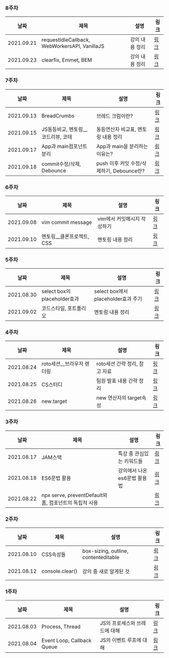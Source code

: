 ### 8주차
|날짜|제목|설명|링크|
|---|---|---|---|
|2021.09.21|requestIdleCallback, WebWorkersAPI, VanillaJS |강의 내용 정리 |[링크](https://velog.io/@pjeeyoung/TIL-id20210921화)|
|2021.09.23|clearfix, Emmet, BEM |강의 내용 정리 |[링크](https://velog.io/@pjeeyoung/TIL-id20210923목)|

### 7주차
|날짜|제목|설명|링크|
|---|---|---|---|
|2021.09.13|BreadCrumbs |브레드 크럼이란? |[링크](https://velog.io/@pjeeyoung/TIL-id20210913월)|
|2021.09.15|JS동등비교, 멘토링__코드리뷰, 코테 |동등연산자 비교표, 멘토링 내용 정리 |[링크](https://velog.io/@pjeeyoung/TIL-id20210915수)|
|2021.09.17|App과 main컴포넌트 분리 |App과 main을 분리하는 이유는? |[링크](https://velog.io/@pjeeyoung/TIL-id20210917금)|
|2021.09.18|commit수정/삭제, Debounce |push 이후 커밋 수정/삭제하기, Debounce란? |[링크](https://velog.io/@pjeeyoung/TIL-id20210918토)|

### 6주차
|날짜|제목|설명|링크|
|---|---|---|---|
|2021.09.08|vim commit message |vim에서 커밋메시지 작성하기 |[링크](https://velog.io/@pjeeyoung/TIL-id20210908수)|
|2021.09.10|멘토링__클론프로젝트, CSS |멘토링 내용 정리 |[링크](https://velog.io/@pjeeyoung/TIL-id20210910금)|

### 5주차
|날짜|제목|설명|링크|
|---|---|---|---|
|2021.08.30|select box의 placeholder효과 |select box에서 placeholder효과 주기 |[링크](https://velog.io/@pjeeyoung/TIL-id20210830월)|
|2021.09.02|코드스타일, 포트폴리오 |멘토링 내용 정리 |[링크](https://velog.io/@pjeeyoung/TIL-id20210902목)|

### 4주차
|날짜|제목|설명|링크|
|---|---|---|---|
|2021.08.24|roto세션__브라우저 렌더링 |roto세션 간략 정리, 참고 자료  |[링크](https://velog.io/@pjeeyoung/TIL-id20210824화)|
|2021.08.25|CS스터디 |팀원 발표 내용 간략 정리 |[링크](https://velog.io/@pjeeyoung/TIL-id20210825수)|
|2021.08.26|new.target |new 연산자의 target속성 |[링크](https://velog.io/@pjeeyoung/TIL-id20210826목)|

### 3주차
|날짜|제목|설명|링크|
|---|---|---|---|
|2021.08.17|JAM스택 |특강 중 관심있는 키워드들 |[링크](https://velog.io/@pjeeyoung/TIL-id20210817화)|
|2021.08.18|ES6문법 활용 |강의에서 나온 es6문법 활용법 |[링크](https://velog.io/@pjeeyoung/TIL-id20210818수)|
|2021.08.22|npx serve, preventDefault와 폼, 컴포넌트의 독립적 사용 |  |[링크](https://velog.io/@pjeeyoung/TIL-id20210822일)|

### 2주차
|날짜|제목|설명|링크|
|---|---|---|---|
|2021.08.10|CSS속성들 |box-sizing, outline, contenteditable|[링크](https://velog.io/@pjeeyoung/TIL-id20210810화)|
|2021.08.12|console.clear() |강의 중 새로 알게된 것|[링크](https://velog.io/@pjeeyoung/TIL-id20210812목)|

### 1주차
|날짜|제목|설명|링크|
|---|---|---|---|
|2021.08.03|Process, Thread|JS의 프로세스와 쓰레드에 대해|[링크](https://www.notion.so/Process-Thread-f9742d22acde43799a79f5538555d1f5)|
|2021.08.04|Event Loop, Callback Queue |JS의 이벤트 루프에 대해|[링크](https://www.notion.so/Event-Loop-Callback-Queue-e3d9b1ff40fd4a1fbb2a4b9ab518aa5b)|
